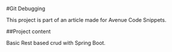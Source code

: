 #Git Debugging

This project is part of an article made for Avenue Code Snippets.

##Project content

Basic Rest based crud with Spring Boot.
